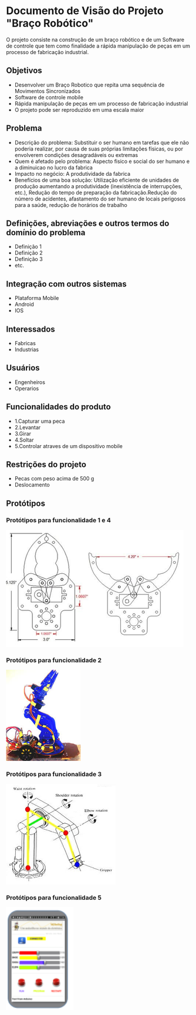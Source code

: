# Documento de Visão do Projeto "Braço Robótico"

O projeto consiste na construção de um braço robótico e de um Software de controle que tem como finalidade a rápida manipulação de peças em um processo de fabricação industrial. 

## Objetivos

* Desenvolver um Braço Robotico que repita uma sequência de Movimentos Sincronizados
* Software de controle mobile
* Rápida manipulação de peças em um processo de fabricação industrial
* O projeto pode ser reproduzido em uma escala maior



## Problema

* Descrição do problema: Substituir o ser humano em tarefas que ele não poderia realizar, por causa de suas próprias limitações físicas, ou por envolverem condições desagradáveis ou extremas
* Quem é afetado pelo problema: Aspecto fisico e social do ser humano e a diminuicao no lucro da fabrica
* Impacto no negócio: A produtividade da fabrica
* Benefícios de uma boa solução: Utilização eficiente de unidades de produção aumentando a produtividade (inexistência de interrupções, etc.), Redução do tempo de preparação da fabricação.Redução do número de acidentes, afastamento do ser humano de locais perigosos para a saúde, redução de horários de trabalho 


## Definições, abreviações e outros termos do domínio do problema

* Definição 1
* Definição 2
* Definição 3
* etc.

## Integração com outros sistemas

* Plataforma Mobile
* Android
* IOS

## Interessados

* Fabricas 
* Industrias 

 
## Usuários

* Engenheiros 
* Operarios

## Funcionalidades do produto

* 1.Capturar uma peca 
* 2.Levantar 
* 3.Girar
* 4.Soltar 
* 5.Controlar atraves de um dispositivo mobile 

## Restrições do projeto

* Pecas com peso acima de 500 g
* Deslocamento   

## Protótipos

### Protótipos para funcionalidade 1 e 4

![](garra-func1.jpg)



### Protótipos para funcionalidade 2

![](Funlevantar.jpg)

### Protótipos para funcionalidade 3
![](4dof-robot.jpg)

### Protótipos para funcionalidade 5


![](control.PNG)
